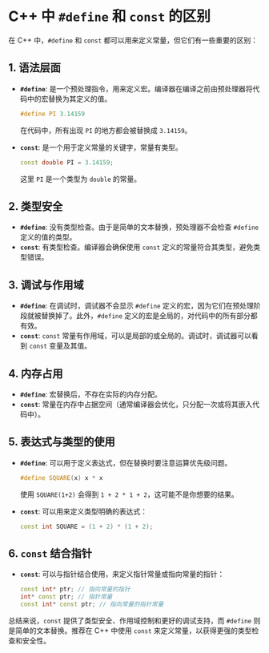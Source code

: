 
# C++ 中 `#define` 和 `const` 的区别

在 C++ 中，`#define` 和 `const` 都可以用来定义常量，但它们有一些重要的区别：

## 1. 语法层面
- **`#define`**: 是一个预处理指令，用来定义宏。编译器在编译之前由预处理器将代码中的宏替换为其定义的值。
  ```cpp
  #define PI 3.14159
  ```
  在代码中，所有出现 `PI` 的地方都会被替换成 `3.14159`。

- **`const`**: 是一个用于定义常量的关键字，常量有类型。
  ```cpp
  const double PI = 3.14159;
  ```
  这里 `PI` 是一个类型为 `double` 的常量。

## 2. 类型安全
- **`#define`**: 没有类型检查。由于是简单的文本替换，预处理器不会检查 `#define` 定义的值的类型。
- **`const`**: 有类型检查。编译器会确保使用 `const` 定义的常量符合其类型，避免类型错误。

## 3. 调试与作用域
- **`#define`**: 在调试时，调试器不会显示 `#define` 定义的宏，因为它们在预处理阶段就被替换掉了。此外，`#define` 定义的宏是全局的，对代码中的所有部分都有效。
- **`const`**: `const` 常量有作用域，可以是局部的或全局的。调试时，调试器可以看到 `const` 变量及其值。

## 4. 内存占用
- **`#define`**: 宏替换后，不存在实际的内存分配。
- **`const`**: 常量在内存中占据空间（通常编译器会优化，只分配一次或将其嵌入代码中）。

## 5. 表达式与类型的使用
- **`#define`**: 可以用于定义表达式，但在替换时要注意运算优先级问题。
  ```cpp
  #define SQUARE(x) x * x
  ```
  使用 `SQUARE(1+2)` 会得到 `1 + 2 * 1 + 2`，这可能不是你想要的结果。

- **`const`**: 可以用来定义类型明确的表达式：
  ```cpp
  const int SQUARE = (1 + 2) * (1 + 2);
  ```

## 6. `const` 结合指针
- **`const`**: 可以与指针结合使用，来定义指针常量或指向常量的指针：
  ```cpp
  const int* ptr; // 指向常量的指针
  int* const ptr; // 指针常量
  const int* const ptr; // 指向常量的指针常量
  ```

总结来说，`const` 提供了类型安全、作用域控制和更好的调试支持，而 `#define` 则是简单的文本替换。推荐在 C++ 中使用 `const` 来定义常量，以获得更强的类型检查和安全性。
